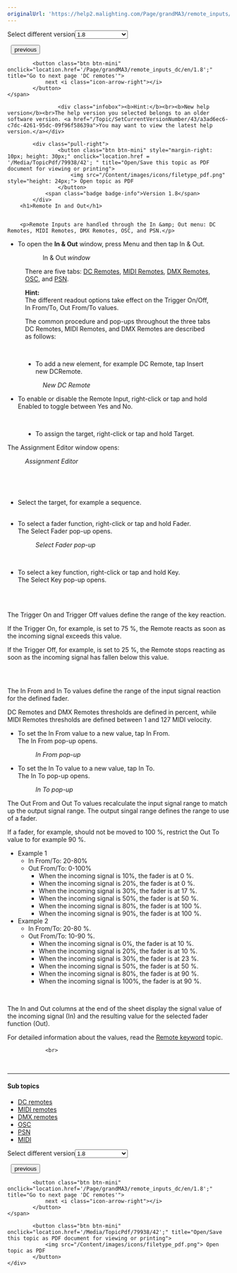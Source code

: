 ```yaml
---
originalUrl: 'https://help2.malighting.com/Page/grandMA3/remote_inputs/en/1.8'
---
```


<div class="topic-navigation">

<div class="pull-right">
	<span class="pull-left">


<div class="pull-left">
<form action="/Topic/SetCurrentVersionNumber" class="form-inline" id="frmTagSelector" method="post">	<span class="form-mini">
		<div class="input-prepend"><span class="add-on">Select different version</span><select autocomplete="off" id="versionNumberId" name="versionNumberId" onchange="$(this).closest('#frmTagSelector').submit();" style="width: 120px;"><option value="">- latest -</option>
<option value="10">1.0</option>
<option value="32">1.1</option>
<option value="35">1.2</option>
<option value="36">1.3</option>
<option value="37">1.4</option>
<option value="38">1.5</option>
<option value="39">1.6</option>
<option value="40">1.7</option>
<option selected="selected" value="42">1.8</option>
<option value="43">1.9</option>
</select></div>
		<input data-val="true" data-val-number="The field Int32 must be a number." data-val-required="The Int32 field is required." id="ProductId" name="ProductId" type="hidden" value="16">
		<input id="CurrentGuid" name="CurrentGuid" type="hidden" value="a3ad6ec6-c7dc-4261-95dc-09f96f58639a">
	</span>
</form></div>&nbsp;	</span>
	<span class="pull-right" style="white-space: nowrap;">
			<button class="btn btn-mini" onclick="location.href='/Page/grandMA3/sound_window/en/1.8'; " title="Go to previous page 'Sound Window'">
				<i class="icon-arrow-left"></i> previous
			</button>

			<button class="btn btn-mini" onclick="location.href='/Page/grandMA3/remote_inputs_dc/en/1.8';" title="Go to next page 'DC remotes'">
				next <i class="icon-arrow-right"></i> 
			</button>
	</span>
</div>
<div class="clear-fix" style="margin-bottom: 10px"></div>
</div>

					<div class="infobox"><b>Hint:</b><br><b>New help version</b><br>The help version you selected belongs to an older software version. <a href="/Topic/SetCurrentVersionNumber/43/a3ad6ec6-c7dc-4261-95dc-09f96f58639a">You may want to view the latest help version.</a></div>

			<div class="pull-right">
					<button class="btn btn-mini" style="margin-right: 10px; height: 30px;" onclick="location.href = '/Media/TopicPdf/79938/42'; " title="Open/Save this topic as PDF document for viewing or printing">
						<img src="/Content/images/icons/filetype_pdf.png" style="height: 24px;"> Open topic as PDF
					</button>
				<span class="badge badge-info">Version 1.8</span>
			</div>
		<h1>Remote In and Out</h1>


		<p>Remote Inputs are handled through the In &amp; Out menu: DC Remotes, MIDI Remotes, DMX Remotes, OSC, and PSN.</p>

<ul>
	<li>To open the&nbsp;<strong>In &amp; Out</strong> window, press <span class="hardkey">Menu</span> and then tap <span class="softkey">In &amp; Out</span>.</li>
</ul>

<figure class="caption" style="display:block">
<figure class="caption"><img alt="" src="/Media/Image/window_remote_input_setup_v1-5.png">
<figcaption>In &amp; Out<em> window</em></figcaption>
</figure>

<p>There are five tabs: <a href="/Topic/d5f319bb-e057-4047-8f5b-d400236481d7">DC Remotes</a>,&nbsp;<a href="/Topic/86d4e424-75f2-4a31-be71-d30ab6122ea8">MIDI Remotes</a>, <a href="/Topic/21582494-a7cc-47db-af62-1f05382afb9b">DMX Remotes</a>, <a href="/Topic/f954833d-9213-4031-81e2-5db0dbb4944c">OSC</a>, and <a href="/Topic/6e1a18c6-90e2-4d8d-83e4-1ec48138e2fb">PSN</a>.</p>
</figure>

<figure class="caption" style="display:block">
<div class="tip"><strong>Hint:</strong><br>
The different readout options take effect on the Trigger On/Off,&nbsp; In From/To, Out From/To values.</div>

<p>The common procedure and pop-ups throughout the three tabs DC Remotes, MIDI Remotes, and DMX Remotes are described as follows:</p>

<p>&nbsp;</p>

<ul>
	<li>To add a new element, for example DC Remote, tap <span class="softkey">Insert new DCRemote</span>.</li>
</ul>

<figure class="caption"><img alt="" src="/Media/Image/window_DC_remote_1_v1-5.png">
<figcaption><em>New DC Remote</em></figcaption>
</figure>
</figure>

<ul>
	<li>To enable or disable the Remote Input, right-click or tap and hold <span class="softkey">Enabled</span> to toggle between Yes and No.</li>
</ul>

<p>&nbsp;</p>

<figure class="caption" style="display:block">
<ul>
	<li>To assign the target, right-click or tap and hold <span class="softkey">Target</span>.</li>
</ul>
</figure>

<p>The Assignment Editor window opens:</p>

<figure class="caption"><img alt="" src="/Media/Image/window_analog_remote_2_v1-5.png">
<figcaption><em>Assignment Editor</em></figcaption>
</figure>

<p>&nbsp;</p>

<p>&nbsp;</p>

<ul>
	<li>Select the target, for example a sequence.<br>
	<img alt="" src="/Media/Image/window_analog_remote_3_v1-5.png"></li>
</ul>

<ul>
	<li>To select a fader function, right-click or tap and hold <span class="softkey">Fader</span>.<br>
	The Select Fader pop-up opens.
	<figure class="caption"><img alt="" src="/Media/Image/window_analog_remote_4_v1-5.png">
	<figcaption><em>Select Fader pop-up</em></figcaption>
	</figure>
	</li>
</ul>

<p>&nbsp;</p>

<ul>
	<li>To select a key function, right-click or tap and hold <span class="softkey">Key</span>.<br>
	The Select Key pop-up opens.<br>
	<img alt="" src="/Media/Image/window_analog_remote_10_v1-5.png"></li>
</ul>

<p>&nbsp;</p>

<p>The Trigger On and Trigger Off values define the range of the key reaction.</p>

<p>If the Trigger On, for example, is set to 75 %, the Remote reacts as soon as the incoming signal exceeds this value.</p>

<p>If the Trigger Off, for example, is set to 25 %, the Remote stops reacting as soon as the incoming signal has fallen below this value.</p>

<p><img alt="" src="/Media/Image/window_DC_remote_1_v1-5.png"></p>

<p>&nbsp;</p>

<p>The In From and In To values define the range of the input signal reaction for the defined fader.</p>

<p>DC Remotes and DMX Remotes thresholds are defined in percent, while MIDI Remotes thresholds are defined between 1 and 127 MIDI velocity.</p>

<ul>
	<li>To set the In From value to a new value, tap <span class="softkey">In From</span>.<br>
	The In From pop-up opens.
	<figure class="caption"><img alt="" src="/Media/Image/window_analog_remote_5_v1-5.png">
	<figcaption><em>In From pop-up</em></figcaption>
	</figure>
	</li>
</ul>

<ul>
	<li>To set the In To value to a new value, tap <span class="softkey">In To</span>.<br>
	The In To pop-up opens.
	<figure class="caption"><img alt="" src="/Media/Image/window_analog_remote_6_v1-5.png">
	<figcaption><em>In To pop-up</em></figcaption>
	</figure>
	</li>
</ul>

<p>The Out From and Out To values recalculate the input signal range to match up the output signal range. The output singal range defines the range to use of a fader.</p>

<p>If a fader, for example, should not be moved to 100 %, restrict the Out To value to for example 90 %.</p>

<ul>
	<li>Example 1
	<ul>
		<li>In From/To: 20-80%</li>
		<li>Out From/To: 0-100%
		<ul>
			<li>When the incoming signal is 10%, the fader is at 0 %.</li>
			<li>When the incoming signal is 20%, the fader is at 0 %.</li>
			<li>When the incoming signal is 30%, the fader is at 17 %.</li>
			<li>When the incoming signal is 50%, the fader is at 50 %.</li>
			<li>When the incoming signal is 80%, the fader is at 100 %.</li>
			<li>When the incoming signal is 90%, the fader is at 100 %.</li>
		</ul>
		</li>
	</ul>
	</li>
	<li>Example 2
	<ul>
		<li>In From/To: 20-80 %.</li>
		<li>Out From/To: 10-90 %.
		<ul>
			<li>When the incoming signal is 0%, the fader is at 10 %.</li>
			<li>When the incoming signal is 20%, the fader is at 10 %.</li>
			<li>When the incoming signal is 30%, the fader is at 23 %.</li>
			<li>When the incoming signal is 50%, the fader is at 50 %.</li>
			<li>When the incoming signal is 80%, the fader is at 90 %.</li>
			<li>When the incoming signal is 100%, the fader is at 90 %.</li>
		</ul>
		</li>
	</ul>
	</li>
</ul>

<p>&nbsp;</p>

<p>The In and Out columns at the end of the sheet display the signal value of the incoming signal (In) and the resulting value for the selected fader function (Out).</p>

<p>For detailed information about the values, read the <a href="/Topic/73b99ae7-b314-4817-bcaf-d40ff2a53111">Remote keyword</a> topic.</p>


				<br>
<div class="topic-navigation">
	<br>
	<hr>
	<h4>Sub topics</h4>
	<ul>
				<li><a href="/Page/grandMA3/remote_inputs_dc/en/1.8">DC remotes</a></li>
				<li><a href="/Page/grandMA3/remote_inputs_midi/en/1.8">MIDI remotes</a></li>
				<li><a href="/Page/grandMA3/remote_inputs_dmx/en/1.8">DMX remotes</a></li>
				<li><a href="/Page/grandMA3/remote_inputs_osc/en/1.8">OSC</a></li>
				<li><a href="/Page/grandMA3/remote_inputs_psn/en/1.8">PSN</a></li>
				<li><a href="/Page/grandMA3/remote_inputs_mid/en/1.8">MIDI</a></li>
	</ul>

<div class="pull-right">
	<span class="pull-left">


<div class="pull-left">
<form action="/Topic/SetCurrentVersionNumber" class="form-inline" id="frmTagSelector" method="post">	<span class="form-mini">
		<div class="input-prepend"><span class="add-on">Select different version</span><select autocomplete="off" id="versionNumberId" name="versionNumberId" onchange="$(this).closest('#frmTagSelector').submit();" style="width: 120px;"><option value="">- latest -</option>
<option value="10">1.0</option>
<option value="32">1.1</option>
<option value="35">1.2</option>
<option value="36">1.3</option>
<option value="37">1.4</option>
<option value="38">1.5</option>
<option value="39">1.6</option>
<option value="40">1.7</option>
<option selected="selected" value="42">1.8</option>
<option value="43">1.9</option>
</select></div>
		<input data-val="true" data-val-number="The field Int32 must be a number." data-val-required="The Int32 field is required." id="ProductId" name="ProductId" type="hidden" value="16">
		<input id="CurrentGuid" name="CurrentGuid" type="hidden" value="a3ad6ec6-c7dc-4261-95dc-09f96f58639a">
	</span>
</form></div>&nbsp;	</span>
	<span class="pull-right" style="white-space: nowrap;">
			<button class="btn btn-mini" onclick="location.href='/Page/grandMA3/sound_window/en/1.8'; " title="Go to previous page 'Sound Window'">
				<i class="icon-arrow-left"></i> previous
			</button>

			<button class="btn btn-mini" onclick="location.href='/Page/grandMA3/remote_inputs_dc/en/1.8';" title="Go to next page 'DC remotes'">
				next <i class="icon-arrow-right"></i> 
			</button>
	</span>
</div>
	<div class="clear-fix"></div>
	<div class="pull-right">
	
			<button class="btn btn-mini" onclick="location.href='/Media/TopicPdf/79938/42';" title="Open/Save this topic as PDF document for viewing or printing">
				<img src="/Content/images/icons/filetype_pdf.png"> Open topic as PDF
			</button>
	</div>
<div class="clear-fix" style="margin-bottom: 10px"></div>
</div>

	
